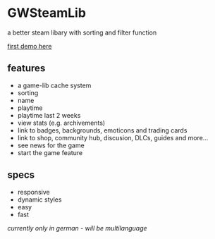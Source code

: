 # GWSteamLib

a better steam libary with sorting and filter function

[first demo here](http://gabrielw.de/steamlib/)

## features

* a game-lib cache system
* sorting 
 * name
 * playtime
 * playtime last 2 weeks
* view stats (e.g. archivements)
* link to badges, backgrounds, emoticons and trading cards
* link to shop, community hub, discusion, DLCs, guides and more...
* see news for the game
* start the game feature

## specs
* responsive
* dynamic styles
* easy 
* fast

_currently only in german - will be multilanguage_
